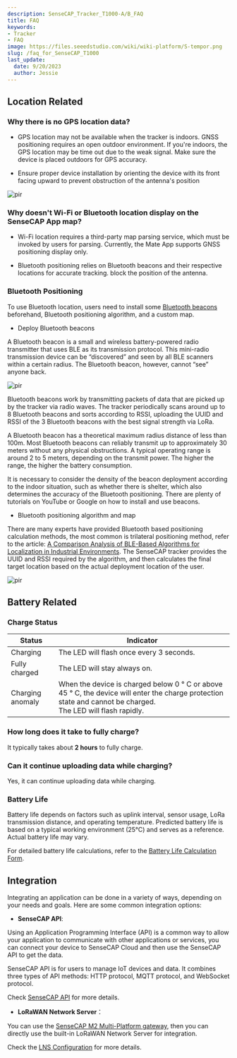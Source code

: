 ```yaml
---
description: SenseCAP_Tracker_T1000-A/B_FAQ
title: FAQ
keywords:
- Tracker
- FAQ
image: https://files.seeedstudio.com/wiki/wiki-platform/S-tempor.png
slug: /faq_for_SenseCAP_T1000
last_update:
  date: 9/20/2023
  author: Jessie
---
```



## Location Related

### Why there is no GPS location data?

* GPS location may not be available when the tracker is indoors. GNSS positioning requires an open outdoor environment. If you're indoors, the GPS location may be time out due to the weak signal. Make sure the device is placed outdoors for GPS accuracy.

* Ensure proper device installation by orienting the device with its front facing upward to prevent obstruction of the antenna's position

<p style={{textAlign: 'center'}}><img src="https://files.seeedstudio.com/wiki/SenseCAP/Tracker/install.png" alt="pir" width={700} height="auto" /></p>



### Why doesn't Wi-Fi or Bluetooth location display on the SenseCAP App map?

* Wi-Fi location requires a third-party map parsing service, which must be invoked by users for parsing. Currently, the Mate App supports GNSS positioning display only.

* Bluetooth positioning relies on Bluetooth beacons and their respective locations for accurate tracking.
block the position of the antenna. 



### Bluetooth Positioning

To use Bluetooth location, users need to install some [Bluetooth beacons](https://www.seeedstudio.com/E5-Location-Beacon-p-5791.html) beforehand, Bluetooth positioning algorithm, and a custom map.

* Deploy Bluetooth beacons

A Bluetooth beacon is a small and wireless battery-powered radio transmitter that uses BLE as its
transmission protocol. This mini-radio transmission device can be “discovered” and seen by all BLE
scanners within a certain radius. The Bluetooth beacon, however, cannot “see” anyone back.

<p style={{textAlign: 'center'}}><img src="https://files.seeedstudio.com/wiki/SenseCAP/Tracker/BLE1.png" alt="pir" width={700} height="auto" /></p>


Bluetooth beacons work by transmitting packets of data that are picked up by the tracker via radio
waves. The tracker periodically scans around up to 8 Bluetooth beacons and sorts according
to RSSI, uploading the UUID and RSSI of the 3 Bluetooth beacons with the best signal
strength via LoRa.

A Bluetooth beacon has a theoretical maximum radius distance of less than 100m. Most Bluetooth
beacons can reliably transmit up to approximately 30 meters without any physical obstructions. A
typical operating range is around 2 to 5 meters, depending on the transmit power. The higher the
range, the higher the battery consumption.

It is necessary to consider the density of the beacon deployment according to the indoor situation,
such as whether there is shelter, which also determines the accuracy of the Bluetooth positioning.
There are plenty of tutorials on YouTube or Google on how to install and use beacons.




* Bluetooth positioning algorithm and map

There are many experts have provided Bluetooth based positioning calculation methods, the most
common is trilateral positioning method, refer to the article: [A Comparison Analysis of BLE-Based
Algorithms for Localization in Industrial Environments](https://www.researchgate.net/publication/338241733_A_Comparison_Analysis_of_BLE-Based_Algorithms_for_Localization_in_Industrial_Environments). The SenseCAP tracker provides the UUID and RSSI required by the algorithm, and then calculates the final target location based on the actual deployment location of the user.

<p style={{textAlign: 'center'}}><img src="https://files.seeedstudio.com/wiki/SenseCAP/Tracker/BLE2.png" alt="pir" width={600} height="auto" /></p>

## Battery Related

### Charge Status

|Status|Indicator|
|----|----|
|Charging| The LED will flash once every 3 seconds.|
|Fully charged| The LED will stay always on.|
|Charging anomaly|When the device is charged below 0 ° C or above 45 ° C, the device will enter the charge protection state and cannot be charged.<br/>The LED will flash rapidly.|


### How long does it take to fully charge?

It typically takes about **2 hours** to fully charge.

### Can it continue uploading data while charging?

Yes, it can continue uploading data while charging.

### Battery Life

Battery life depends on factors such as uplink interval, sensor usage, LoRa transmission distance, and operating temperature. Predicted battery life is based on a typical working environment (25°C) and serves as a reference. Actual battery life may vary.

For detailed battery life calculations, refer to the [Battery Life Calculation Form](https://files.seeedstudio.com/products/SenseCAP/SenseCAP_Tracker/Trcaker_Battery_%20Life_Calculation_T1000_AB.xlsx).


## Integration

Integrating an application can be done in a variety of ways, depending on your needs and goals. Here are some common integration options:

* **SenseCAP API**:

Using an Application Programming Interface (API) is a common way to allow your application to communicate with other applications or services, you can connect your device to SenseCAP Cloud and then use the SenseCAP API to get the data.

SenseCAP API is for users to manage IoT devices and data. It combines three types of API methods: HTTP protocol, MQTT protocol, and WebSocket protocol.

Check [SenseCAP API](https://wiki.seeedstudio.com/Cloud_Chain/SenseCAP_API/SenseCAP_API_Introduction/) for more details.

* **LoRaWAN Network Server**：

You can use the [SenseCAP M2 Multi-Platform gateway](https://www.seeedstudio.com/SenseCAP-Multi-Platform-LoRaWAN-Indoor-Gateway-SX1302-EU868-p-5471.html), then you can directly use the built-in LoRaWAN Network Server for integration. 

Check the [LNS Configuration](https://wiki.seeedstudio.com/SenseCAP_m2_LNS_config) for more details.

